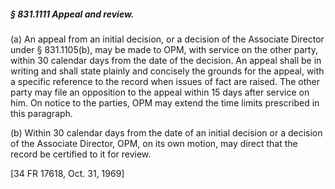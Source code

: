 ##### § 831.1111 Appeal and review. #####

(a) An appeal from an initial decision, or a decision of the Associate Director under § 831.1105(b), may be made to OPM, with service on the other party, within 30 calendar days from the date of the decision. An appeal shall be in writing and shall state plainly and concisely the grounds for the appeal, with a specific reference to the record when issues of fact are raised. The other party may file an opposition to the appeal within 15 days after service on him. On notice to the parties, OPM may extend the time limits prescribed in this paragraph.

(b) Within 30 calendar days from the date of an initial decision or a decision of the Associate Director, OPM, on its own motion, may direct that the record be certified to it for review.

[34 FR 17618, Oct. 31, 1969]